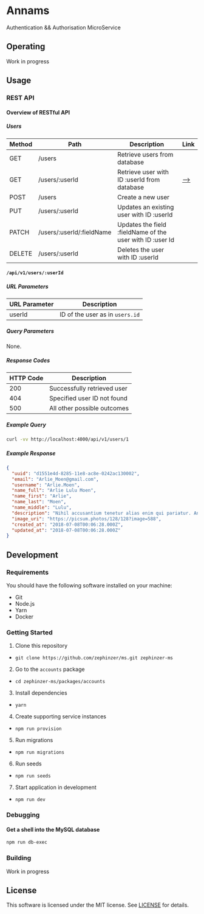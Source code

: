 # Annams
Authentication && Authorisation MicroService

## Operating

Work in progress

## Usage

### REST API

#### Overview of RESTful API

##### Users

| Method | Path | Description | Link |
| --- | --- | --- | --- |
| GET | /users | Retrieve users from database |
| GET | /users/:userId | Retrieve user with ID :userId from database | [-->](#apiv1usersuserid) |
| POST | /users | Create a new user |
| PUT | /users/:userId | Updates an existing user with ID :userId |
| PATCH | /users/:userId/:fieldName | Updates the field :fieldName of the user with ID :user Id |
| DELETE | /users/:userId | Deletes the user with ID :userId |

#### `/api/v1/users/:userId`
##### URL Parameters
| URL Parameter | Description |
| --- | --- |
| userId | ID of the user as in `users.id` |

##### Query Parameters
None.

##### Response Codes
| HTTP Code | Description |
| --- | --- |
| 200 | Successfully retrieved user |
| 404 | Specified user ID not found |
| 500 | All other possible outcomes |

##### Example Query
```bash
curl -vv http://localhost:4000/api/v1/users/1
```
##### Example Response
```json
{
  "uuid": "d1551e4d-8285-11e8-ac8e-0242ac130002",
  "email": "Arlie_Moen@gmail.com",
  "username": "Arlie.Moen",
  "name_full": "Arlie Lulu Moen",
  "name_first": "Arlie",
  "name_last": "Moen",
  "name_middle": "Lulu",
  "description": "Nihil accusantium tenetur alias enim qui pariatur. Animi voluptas dolores et. Amet nihil aut incidunt. Non et doloremque. Et alias minus est.\n \rRatione amet ipsum natus occaecati aspernatur similique. Aperiam libero debitis explicabo rerum est. Praesentium voluptatem nesciunt et.\n \rFacilis voluptas tenetur est nihil autem illo ratione velit numquam. At voluptatem ab. Nostrum earum ratione. Perferendis soluta et corporis aut corporis quia praesentium architecto dolorem.",
  "image_uri": "https://picsum.photos/128/128?image=588",
  "created_at": "2018-07-08T00:06:28.000Z",
  "updated_at": "2018-07-08T00:06:28.000Z"
}
```

## Development

### Requirements
You should have the following software installed on your machine:
- Git
- Node.js
- Yarn
- Docker

### Getting Started
1. Clone this repository
  - `git clone https://github.com/zephinzer/ms.git zephinzer-ms`
2. Go to the `accounts` package
  - `cd zephinzer-ms/packages/accounts`
3. Install dependencies
  - `yarn`
4. Create supporting service instances
  - `npm run provision`
5. Run migrations
  - `npm run migrations`
6. Run seeds
  - `npm run seeds`
7. Start application in development
  - `npm run dev`

### Debugging
#### Get a shell into the MySQL database
```sh
npm run db-exec
```

### Building
Work in progress

## License
This software is licensed under the MIT license. See [LICENSE](./LICENSE) for details.